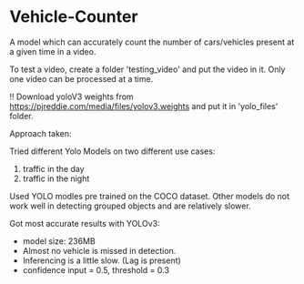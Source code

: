 # Vehicle-Counter
A model which can accurately count the number of cars/vehicles present at a given time in a video.

To test a video, create a folder 'testing_video' and put the video in it. Only one video can be processed at a time.

!! Download yoloV3 weights from https://pjreddie.com/media/files/yolov3.weights and put it in 'yolo_files' folder.

Approach taken:

Tried different Yolo Models on two different use cases: 
1. traffic in the day 
2. traffic in the night

Used YOLO modles pre trained on the COCO dataset. Other models do not work well in detecting grouped objects and are relatively slower.


Got most accurate results with YOLOv3:

- model size: 236MB
- Almost no vehicle is missed in detection.
- Inferencing is a little slow. (Lag is present)
- confidence input = 0.5, threshold = 0.3
